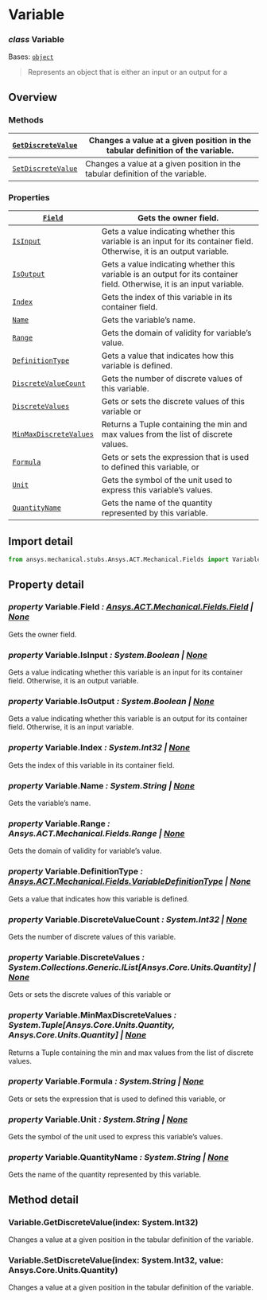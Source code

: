 # Variable

### *class* Variable

Bases: [`object`](https://docs.python.org/3/library/functions.html#object)

> Represents an object that is either an input or an output for a

> <!-- !! processed by numpydoc !! -->

## Overview

### Methods

| [`GetDiscreteValue`](#Variable.GetDiscreteValue)   | Changes a value at a given position in the tabular definition of the variable.   |
|----------------------------------------------------|----------------------------------------------------------------------------------|
| [`SetDiscreteValue`](#Variable.SetDiscreteValue)   | Changes a value at a given position in the tabular definition of the variable.   |

### Properties

| [`Field`](Field.md#Field)                                | Gets the owner field.                                                                                                   |
|----------------------------------------------------------|-------------------------------------------------------------------------------------------------------------------------|
| [`IsInput`](#Variable.IsInput)                           | Gets a value indicating whether this variable is an input for its container field. Otherwise, it is an output variable. |
| [`IsOutput`](#Variable.IsOutput)                         | Gets a value indicating whether this variable is an output for its container field. Otherwise, it is an input variable. |
| [`Index`](#Variable.Index)                               | Gets the index of this variable in its container field.                                                                 |
| [`Name`](#Variable.Name)                                 | Gets the variable’s name.                                                                                               |
| [`Range`](#Variable.Range)                               | Gets the domain of validity for variable’s value.                                                                       |
| [`DefinitionType`](#Variable.DefinitionType)             | Gets a value that indicates how this variable is defined.                                                               |
| [`DiscreteValueCount`](#Variable.DiscreteValueCount)     | Gets the number of discrete values of this variable.                                                                    |
| [`DiscreteValues`](#Variable.DiscreteValues)             | Gets or sets the discrete values of this variable or                                                                    |
| [`MinMaxDiscreteValues`](#Variable.MinMaxDiscreteValues) | Returns a Tuple containing the min and max values from the list of discrete values.                                     |
| [`Formula`](#Variable.Formula)                           | Gets or sets the expression that is used to defined this variable, or                                                   |
| [`Unit`](#Variable.Unit)                                 | Gets the symbol of the unit used to express this variable’s values.                                                     |
| [`QuantityName`](#Variable.QuantityName)                 | Gets the name of the quantity represented by this variable.                                                             |

## Import detail

```python
from ansys.mechanical.stubs.Ansys.ACT.Mechanical.Fields import Variable
```

## Property detail

### *property* Variable.Field *: [Ansys.ACT.Mechanical.Fields.Field](Field.md#Field) | [None](https://docs.python.org/3/library/constants.html#None)*

Gets the owner field.

<!-- !! processed by numpydoc !! -->

### *property* Variable.IsInput *: System.Boolean | [None](https://docs.python.org/3/library/constants.html#None)*

Gets a value indicating whether this variable is an input for its container field. Otherwise, it is an output variable.

<!-- !! processed by numpydoc !! -->

### *property* Variable.IsOutput *: System.Boolean | [None](https://docs.python.org/3/library/constants.html#None)*

Gets a value indicating whether this variable is an output for its container field. Otherwise, it is an input variable.

<!-- !! processed by numpydoc !! -->

### *property* Variable.Index *: System.Int32 | [None](https://docs.python.org/3/library/constants.html#None)*

Gets the index of this variable in its container field.

<!-- !! processed by numpydoc !! -->

### *property* Variable.Name *: System.String | [None](https://docs.python.org/3/library/constants.html#None)*

Gets the variable’s name.

<!-- !! processed by numpydoc !! -->

### *property* Variable.Range *: Ansys.ACT.Mechanical.Fields.Range | [None](https://docs.python.org/3/library/constants.html#None)*

Gets the domain of validity for variable’s value.

<!-- !! processed by numpydoc !! -->

### *property* Variable.DefinitionType *: [Ansys.ACT.Mechanical.Fields.VariableDefinitionType](VariableDefinitionType.md#VariableDefinitionType) | [None](https://docs.python.org/3/library/constants.html#None)*

Gets a value that indicates how this variable is defined.

<!-- !! processed by numpydoc !! -->

### *property* Variable.DiscreteValueCount *: System.Int32 | [None](https://docs.python.org/3/library/constants.html#None)*

Gets the number of discrete values of this variable.

<!-- !! processed by numpydoc !! -->

### *property* Variable.DiscreteValues *: System.Collections.Generic.IList[Ansys.Core.Units.Quantity] | [None](https://docs.python.org/3/library/constants.html#None)*

Gets or sets the discrete values of this variable or

<!-- !! processed by numpydoc !! -->

### *property* Variable.MinMaxDiscreteValues *: System.Tuple[Ansys.Core.Units.Quantity, Ansys.Core.Units.Quantity] | [None](https://docs.python.org/3/library/constants.html#None)*

Returns a Tuple containing the min and max values from the list of discrete values.

<!-- !! processed by numpydoc !! -->

### *property* Variable.Formula *: System.String | [None](https://docs.python.org/3/library/constants.html#None)*

Gets or sets the expression that is used to defined this variable, or

<!-- !! processed by numpydoc !! -->

### *property* Variable.Unit *: System.String | [None](https://docs.python.org/3/library/constants.html#None)*

Gets the symbol of the unit used to express this variable’s values.

<!-- !! processed by numpydoc !! -->

### *property* Variable.QuantityName *: System.String | [None](https://docs.python.org/3/library/constants.html#None)*

Gets the name of the quantity represented by this variable.

<!-- !! processed by numpydoc !! -->

## Method detail

### Variable.GetDiscreteValue(index: System.Int32)

Changes a value at a given position in the tabular definition of the variable.

<!-- !! processed by numpydoc !! -->

### Variable.SetDiscreteValue(index: System.Int32, value: Ansys.Core.Units.Quantity)

Changes a value at a given position in the tabular definition of the variable.

<!-- !! processed by numpydoc !! -->
